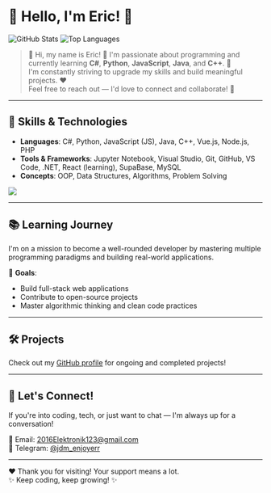 # 👋 Hello, I'm Eric! 🌟

![GitHub Stats](https://github-readme-stats.vercel.app/api?username=KishlakEnjoyer&show_icons=true&theme=dark)
![Top Languages](https://github-readme-stats.vercel.app/api/top-langs/?username=KishlakEnjoyer&layout=compact&theme=dark)

> 💬 Hi, my name is Eric! 🥂 I'm passionate about programming and currently learning **C#**, **Python**, **JavaScript**, **Java**, and **C++**. 🚀  
> I'm constantly striving to upgrade my skills and build meaningful projects. ❤️  
> Feel free to reach out — I'd love to connect and collaborate! 🤝

---

## 🔧 Skills & Technologies

- **Languages**: C#, Python, JavaScript (JS), Java, C++, Vue.js, Node.js, PHP
- **Tools & Frameworks**: Jupyter Notebook, Visual Studio, Git, GitHub, VS Code, .NET, React (learning), SupaBase, MySQL
- **Concepts**: OOP, Data Structures, Algorithms, Problem Solving

<div align="left">
  <img src="https://skillicons.dev/icons?i=vscode,visualstudio,git,github,dotnet,react,nodejs,mysql,mongodb,linux,windows" />
</div>

---

## 📚 Learning Journey

I'm on a mission to become a well-rounded developer by mastering multiple programming paradigms and building real-world applications.

🎯 **Goals**:
- Build full-stack web applications
- Contribute to open-source projects
- Master algorithmic thinking and clean code practices

---

## 🛠️ Projects

Check out my [GitHub profile](https://github.com/KishlakEnjoyer) for ongoing and completed projects!

---

## 💌 Let's Connect!

If you're into coding, tech, or just want to chat — I'm always up for a conversation!

📧 Email: [2016Elektronik123@gmail.com](mailto:your-email@example.com)  
🔗 Telegram: [@jdm_enjoyerr](href:https://t.me/jdm_enjoyerr)

---

❤️ Thank you for visiting! Your support means a lot.  
✨ Keep coding, keep growing! ✨
